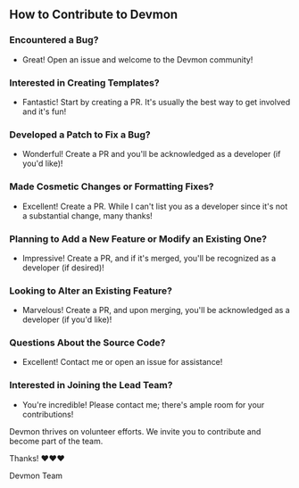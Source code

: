 ## How to Contribute to Devmon

### Encountered a Bug?

* Great! Open an issue and welcome to the Devmon community!

### Interested in Creating Templates?

* Fantastic! Start by creating a PR. It's usually the best way to get involved and it's fun!

### Developed a Patch to Fix a Bug?

* Wonderful! Create a PR and you'll be acknowledged as a developer (if you'd like)!

### Made Cosmetic Changes or Formatting Fixes?

* Excellent! Create a PR. While I can't list you as a developer since it's not a substantial change, many thanks!

### Planning to Add a New Feature or Modify an Existing One?

* Impressive! Create a PR, and if it's merged, you'll be recognized as a developer (if desired)!

### Looking to Alter an Existing Feature?

* Marvelous! Create a PR, and upon merging, you'll be acknowledged as a developer (if you'd like)!

### Questions About the Source Code?

* Excellent! Contact me or open an issue for assistance!

### Interested in Joining the Lead Team?

* You're incredible! Please contact me; there's ample room for your contributions!

Devmon thrives on volunteer efforts. We invite you to contribute and become part of the team.

Thanks! ❤️❤️❤️

Devmon Team
